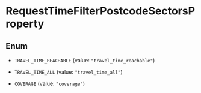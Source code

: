 
# RequestTimeFilterPostcodeSectorsProperty

## Enum


* `TRAVEL_TIME_REACHABLE` (value: `"travel_time_reachable"`)

* `TRAVEL_TIME_ALL` (value: `"travel_time_all"`)

* `COVERAGE` (value: `"coverage"`)



